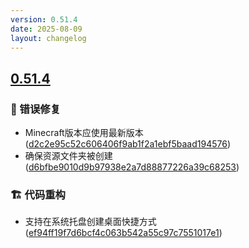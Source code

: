 ```yaml
---
version: 0.51.4
date: 2025-08-09
layout: changelog
---
```

## [0.51.4](#0.51.4)
### 🐛 错误修复

- Minecraft版本应使用最新版本 ([d2c2e95c52c606406f9ab1f2a1ebf5baad194576](https://github.com/Voxelum/x-minecraft-launcher/commit/d2c2e95c52c606406f9ab1f2a1ebf5baad194576))
- 确保资源文件夹被创建 ([d6bfbe9010d9b97938e2a7d88877226a39c68253](https://github.com/Voxelum/x-minecraft-launcher/commit/d6bfbe9010d9b97938e2a7d88877226a39c68253))
### 🏗️ 代码重构

- 支持在系统托盘创建桌面快捷方式 ([ef94ff19f7d6bcf4c063b542a55c97c7551017e1](https://github.com/Voxelum/x-minecraft-launcher/commit/ef94ff19f7d6bcf4c063b542a55c97c7551017e1))